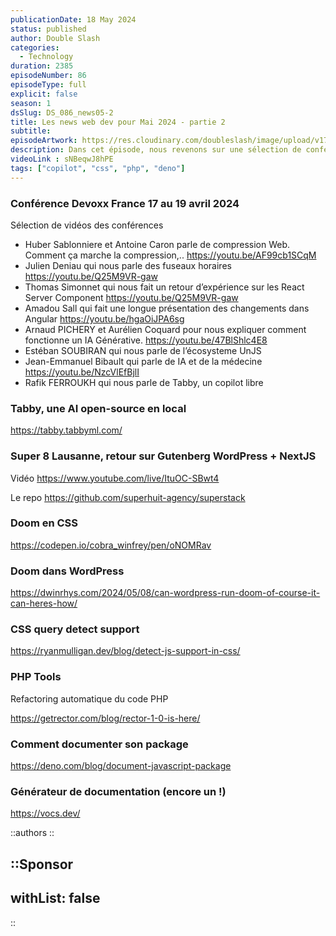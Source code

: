 ```yaml
---
publicationDate: 18 May 2024
status: published
author: Double Slash
categories:
  - Technology
duration: 2385
episodeNumber: 86
episodeType: full
explicit: false
season: 1
dsSlug: DS_086_news05-2
title: Les news web dev pour Mai 2024 - partie 2
subtitle: 
episodeArtwork: https://res.cloudinary.com/doubleslash/image/upload/v1715962149/episode/ART_86_sscbe2.png
description: Dans cet épisode, nous revenons sur une sélection de conférences en vidéo de l'évènement Devoxx France. Nous parlons également de Tabby, une IA open-source pour coder. Nous discuterons d’un retour sur WordPress headless couplé à NextJS. Nous allons aussi jouer à Doom dans le navigateur. Et nous finirons par quelques outils de développement.
videoLink : sNBeqwJ8hPE
tags: ["copilot", "css", "php", "deno"]
---
```


### Conférence Devoxx France 17 au 19 avril 2024

Sélection de vidéos des conférences

- Huber Sablonniere et Antoine Caron parle de compression Web. Comment ça marche la compression,..  https://youtu.be/AF99cb1SCqM
- Julien Deniau qui nous parle des fuseaux horaires https://youtu.be/Q25M9VR-gaw
- Thomas Simonnet qui nous fait un retour d’expérience sur les React Server Component https://youtu.be/Q25M9VR-gaw
- Amadou Sall qui fait une longue présentation des changements dans Angular https://youtu.be/hgaOiJPA6sg
- Arnaud PICHERY et Aurélien Coquard pour nous expliquer comment fonctionne un IA Générative. https://youtu.be/47BlShlc4E8
- Estéban SOUBIRAN qui nous parle de l’écosysteme UnJS
- Jean-Emmanuel Bibault qui parle de IA et de la médecine https://youtu.be/NzcVlEfBjlI
- Rafik FERROUKH qui nous parle de Tabby, un copilot libre

### Tabby, une AI open-source en local

https://tabby.tabbyml.com/

### Super 8 Lausanne, retour sur Gutenberg WordPress + NextJS

Vidéo https://www.youtube.com/live/ItuOC-SBwt4

Le repo https://github.com/superhuit-agency/superstack

### Doom en CSS

https://codepen.io/cobra_winfrey/pen/oNOMRav 

### Doom dans WordPress

https://dwinrhys.com/2024/05/08/can-wordpress-run-doom-of-course-it-can-heres-how/

### CSS query detect support

https://ryanmulligan.dev/blog/detect-js-support-in-css/

### PHP Tools

Refactoring automatique du code PHP

https://getrector.com/blog/rector-1-0-is-here/

### Comment documenter son package

https://deno.com/blog/document-javascript-package

### Générateur de documentation (encore un !)

https://vocs.dev/

::authors
::

::Sponsor
---
withList: false
---
::
